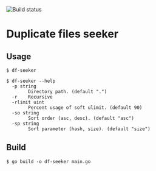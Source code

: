 ![Build status](https://github.com/mablo/df-seeker/workflows/build/badge.svg)

# Duplicate files seeker
## Usage
```shell script
$ df-seeker
```
```shell script
$ df-seeker --help
  -p string
        Directory path. (default ".")
  -r    Recursive
  -rlimit uint
        Percent usage of soft ulimit. (default 90)
  -so string
        Sort order (asc, desc). (default "asc")
  -sp string
        Sort parameter (hash, size). (default "size")
```

## Build
```shell script
$ go build -o df-seeker main.go
```
